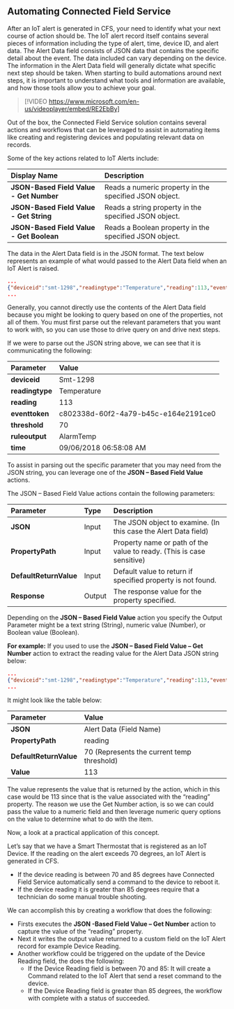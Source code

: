 ## Automating Connected Field Service

After an IoT alert is generated in CFS, your need to identify what your next course of action should be.  The IoT alert record itself contains several pieces of information including the type of alert, time, device ID, and alert data.  The Alert Data field consists of JSON data that contains the specific detail about the event.  The data included can vary depending on the device.  The information in the Alert Data field will generally dictate what specific next step should be taken.  When starting to build automations around next steps, it is important to understand what tools and information are available, and how those tools allow you to achieve your goal.  

> [!VIDEO https://www.microsoft.com/en-us/videoplayer/embed/RE2EbBy]

Out of the box, the Connected Field Service solution contains several actions and workflows that can be leveraged to assist in automating items like creating and registering devices and populating relevant data on records.  

Some of the key actions related to IoT Alerts include:

| **Display Name** | **Description** |
| :-------------- | :--- |
| **JSON-Based Field Value - Get Number** | Reads a numeric property in the specified JSON object. |
| **JSON-Based Field Value - Get String** | Reads a string property in the specified JSON object. |
| **JSON-Based Field Value - Get Boolean** | Reads a Boolean property in the specified JSON object. |

The data in the Alert Data field is in the JSON format.   The text below represents an example of what would passed to the Alert Data field when an IoT Alert is raised. 

```json
...
{"deviceid":"smt-1298","readingtype":"Temperature","reading":113,"eventtoken":"c802338d-60f2-4a79-b45c-e164e2191ce0","threshold":70,"ruleoutput":"AlarmTemp","time":"2018-09-06T15:58:08.964Z"}
...
``` 

Generally, you cannot directly use the contents of the Alert Data field because you might be looking to query based on one of the properties, not all of them.  You must first parse out the relevant parameters that you want to work with, so you can use those to drive query on and drive next steps.    

If we were to parse out the JSON string above, we can see that it is communicating the following:

| **Parameter** | **Value** |
| :-------------- | :--- |
| **deviceid** | Smt-1298 |
| **readingtype** | Temperature |
| **reading** | 113 |
| **eventtoken** | c802338d-60f2-4a79-b45c-e164e2191ce0 |
| **threshold** | 70 |
| **ruleoutput** | AlarmTemp |
| **time** | 09/06/2018 06:58:08 AM |

To assist in parsing out the specific parameter that you may need from the JSON string, you can leverage one of the **JSON – Based Field Value** actions.  

The JSON – Based Field Value actions contain the following parameters:

| **Parameter** | **Type** | **Description** |
| :-------------- | :--- | :--- |
| **JSON** | Input | The JSON object to examine.  (In this case the Alert Data field) |
| **PropertyPath** | Input | Property name or path of the value to ready.  (This is case sensitive) |
| **DefaultReturnValue** | Input | Default value to return if specified property is not found. |
| **Response** | Output | The response value for the property specified.  |

Depending on the **JSON – Based Field Value** action you specify the Output Parameter might be a text string (String), numeric value (Number), or Boolean value (Boolean).  

**For example:**  If you used to use the **JSON – Based Field Value – Get Number** action to extract the reading value for the Alert Data JSON string below: 

```json
...
{"deviceid":"smt-1298","readingtype":"Temperature","reading":113,"eventtoken":"c802338d-60f2-4a79-b45c-e164e2191ce0","threshold":70,"ruleoutput":"AlarmTemp","time":"2018-09-06T15:58:08.964Z"}
...
``` 

It might look like the table below:

| **Parameter** | **Value** |
| :-------------- | :--- |
| **JSON** | Alert Data (Field Name) |
| **PropertyPath** | reading  |
| **DefaultReturnValue** | 70 (Represents the current temp threshold)  |
| **Value** | 113 |

The value represents the value that is returned by the action, which in this case would be 113 since that is the value associated with the “reading” property.  The reason we use the Get Number action, is so we can could pass the value to a numeric field and then leverage numeric query options on the value to determine what to do with the item.   

Now, a look at a practical application of this concept.

Let’s say that we have a Smart Thermostat that is registered as an IoT Device.  If the reading on the alert exceeds 70 degrees, an IoT Alert is generated in CFS.  

- If the device reading is between 70 and 85 degrees have Connected Field Service automatically send a command to the device to reboot it. 
- If the device reading it is greater than 85 degrees require that a technician do some manual trouble shooting.  

We can accomplish this by creating a workflow that does the following: 

- Firsts executes the **JSON -Based Field Value – Get Number** action to capture the value of the “reading” property.
- Next it writes the output value returned to a custom field on the IoT Alert record for example Device Reading.
- Another workflow could be triggered on the update of the Device Reading field, the does the following:
	- If the Device Reading field is between 70 and 85: It will create a Command related to the IoT Alert that send a reset command to the device.
	- If the Device Reading field is greater than 85 degrees, the workflow with complete with a status of succeeded.     
